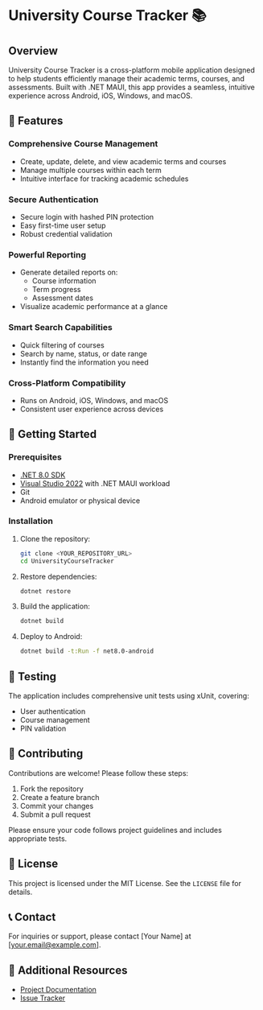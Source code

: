 # University Course Tracker 📚

## Overview

University Course Tracker is a cross-platform mobile application designed to help students efficiently manage their academic terms, courses, and assessments. Built with .NET MAUI, this app provides a seamless, intuitive experience across Android, iOS, Windows, and macOS.

## 🌟 Features

### Comprehensive Course Management
- Create, update, delete, and view academic terms and courses
- Manage multiple courses within each term
- Intuitive interface for tracking academic schedules

### Secure Authentication
- Secure login with hashed PIN protection
- Easy first-time user setup
- Robust credential validation

### Powerful Reporting
- Generate detailed reports on:
  - Course information
  - Term progress
  - Assessment dates
- Visualize academic performance at a glance

### Smart Search Capabilities
- Quick filtering of courses
- Search by name, status, or date range
- Instantly find the information you need

### Cross-Platform Compatibility
- Runs on Android, iOS, Windows, and macOS
- Consistent user experience across devices

## 🚀 Getting Started

### Prerequisites
- [.NET 8.0 SDK](https://dotnet.microsoft.com/download)
- [Visual Studio 2022](https://visualstudio.microsoft.com/vs/) with .NET MAUI workload
- Git
- Android emulator or physical device

### Installation

1. Clone the repository:
   ```bash
   git clone <YOUR_REPOSITORY_URL>
   cd UniversityCourseTracker
   ```

2. Restore dependencies:
   ```bash
   dotnet restore
   ```

3. Build the application:
   ```bash
   dotnet build
   ```

4. Deploy to Android:
   ```bash
   dotnet build -t:Run -f net8.0-android
   ```

## 🧪 Testing

The application includes comprehensive unit tests using xUnit, covering:
- User authentication
- Course management
- PIN validation

## 🤝 Contributing

Contributions are welcome! Please follow these steps:
1. Fork the repository
2. Create a feature branch
3. Commit your changes
4. Submit a pull request

Please ensure your code follows project guidelines and includes appropriate tests.

## 📄 License

This project is licensed under the MIT License. See the `LICENSE` file for details.

## 📞 Contact

For inquiries or support, please contact [Your Name] at [your.email@example.com].

## 🔗 Additional Resources
- [Project Documentation](link-to-docs)
- [Issue Tracker](link-to-issues)
